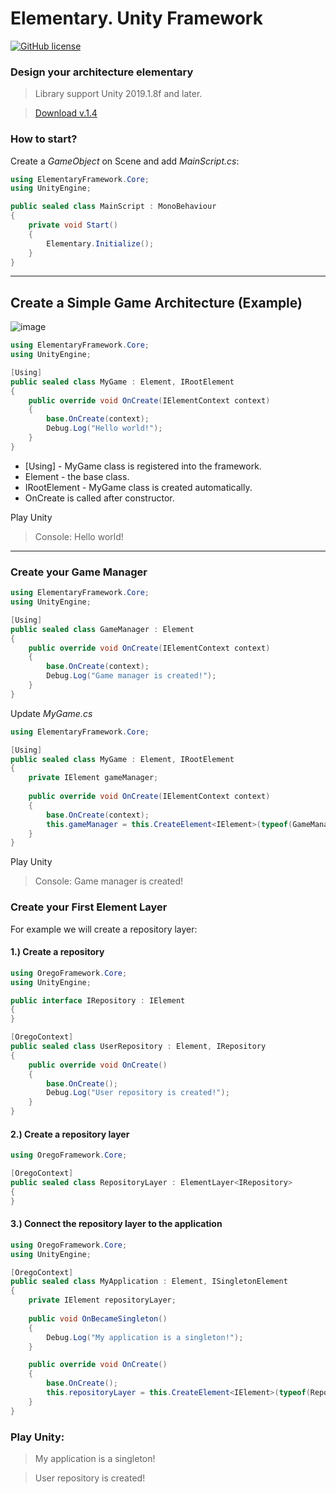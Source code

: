 # Elementary. Unity Framework
[![GitHub license](https://img.shields.io/badge/license-Apache%20License%202.0-blue.svg?style=flat)](https://www.apache.org/licenses/LICENSE-2.0)


### Design your architecture elementary

> Library support Unity 2019.1.8f and later.

> [Download v.1.4](https://github.com/StarKRE/Elementary/releases/download/v.1.4/Elementary.unitypackage)


### How to start?
Create a _GameObject_ on Scene and add _MainScript.cs_:
```csharp
using ElementaryFramework.Core;
using UnityEngine;

public sealed class MainScript : MonoBehaviour
{
    private void Start()
    {
        Elementary.Initialize();
    }
}
```
---

## Create a Simple Game Architecture (Example)

![image](https://user-images.githubusercontent.com/22048950/89130934-e4529880-d511-11ea-9021-ab2ae3c48276.png)
    
```csharp
using ElementaryFramework.Core;
using UnityEngine;

[Using]
public sealed class MyGame : Element, IRootElement
{
    public override void OnCreate(IElementContext context)
    {
        base.OnCreate(context);
        Debug.Log("Hello world!");
    }
}
```
- [Using] - MyGame class is registered into the framework.
- Element - the base class.
- IRootElement - MyGame class is created automatically.
- OnCreate is called after constructor.

Play Unity
> Console:  Hello world!

---

### Create your Game Manager
```csharp
using ElementaryFramework.Core;
using UnityEngine;

[Using]
public sealed class GameManager : Element
{
    public override void OnCreate(IElementContext context)
    {
        base.OnCreate(context);
        Debug.Log("Game manager is created!");
    }
}

```
Update _MyGame.cs_
```csharp
using ElementaryFramework.Core;

[Using]
public sealed class MyGame : Element, IRootElement
{
    private IElement gameManager;
    
    public override void OnCreate(IElementContext context)
    {
        base.OnCreate(context);
        this.gameManager = this.CreateElement<IElement>(typeof(GameManager));
    }
}
```
Play Unity
> Console: Game manager is created!





















### Create your First Element Layer

For example we will create a repository layer:

#### 1.) Create a repository

```csharp
using OregoFramework.Core;
using UnityEngine;

public interface IRepository : IElement
{
}

[OregoContext]
public sealed class UserRepository : Element, IRepository
{
    public override void OnCreate()
    {
        base.OnCreate();
        Debug.Log("User repository is created!");
    }
}
```
#### 2.) Create a repository layer

```csharp
using OregoFramework.Core;

[OregoContext]
public sealed class RepositoryLayer : ElementLayer<IRepository>
{
}
```

#### 3.) Connect the repository layer to the application

```csharp
using OregoFramework.Core;
using UnityEngine;

[OregoContext]
public sealed class MyApplication : Element, ISingletonElement
{
    private IElement repositoryLayer;
    
    public void OnBecameSingleton()
    {
        Debug.Log("My application is a singleton!");
    }

    public override void OnCreate()
    {
        base.OnCreate();
        this.repositoryLayer = this.CreateElement<IElement>(typeof(RepositoryLayer));
    }
}
```

### Play Unity:
>  My application is a singleton!

>  User repository is created!
